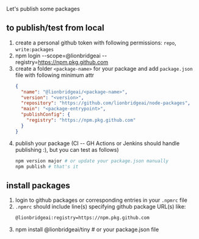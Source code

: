 Let's publish some packages

## to publish/test from local
1. create a personal github token with following permissions: `repo`, `write:packages`
1. npm login --scope=@lionbridgeai --registry=https://npm.pkg.github.com 
1. create a folder `<package-name>` for your package and add `package.json` file with following minimum attr
    ```json
    {
      "name": "@lionbridgeai/<package-name>",
      "version": "<version>",
      "repository": "https://github.com/lionbridgeai/node-packages",
      "main": "<package-entrypoint>",
      "publishConfig": {
        "registry": "https://npm.pkg.github.com"
      }
    }
    ```
1. publish your package (CI -- GH Actions or Jenkins should handle publishing :), but you can test as follows)
    ```sh
    npm version major # or update your package.json manually
    npm publish # that's it
    ```


## install packages
1. login to github packages or corresponding entries in your `.npmrc` file
1. `.npmrc` should include line(s) specifying github package URL(s) like:
    ```sh
    @lionbridgeai:registry=https://npm.pkg.github.com
    ```
1. npm install @lionbridgeai/tiny # or your package.json file
